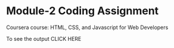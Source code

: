 # Module-2 Coding Assignment
Coursera course: HTML, CSS, and Javascript for Web Developers

To see the output CLICK HERE
